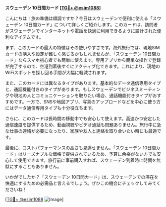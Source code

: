 **スウェーデン 10日間カード [[TG💪+ @esim1088](https://t.me/s/esim1088)]**

こんにちは！旅の準備は順調ですか？今日はスウェーデンで便利に使える「スウェーデン 10日間カード」について詳しくご紹介します。このカードは、訪問者がスウェーデンでインターネットや電話を快適に利用できるように設計された便利なアイテムです。

まず、このカードの最大の特徴はその使いやすさです。海外旅行では、現地SIMカードの購入や設定が難しく感じるかもしれませんが、「スウェーデン 10日間カード」ならスマホ初心者でも簡単に使えます。専用アプリから簡単な操作で登録が完了するので、空港到着後すぐにアクティブ化できます。これにより、現地のWiFiスポットを探し回る手間が大幅に軽減されます。

また、このカードには異なるタイプがあります。基本的なデータ通信専用タイプと、通話機能付きのタイプがあります。もしスウェーデンでビジネスミーティングや現地の人とコミュニケーションを取りたい場合、通話機能付きタイプがおすすめです。一方で、SNSや地図アプリ、写真のアップロードなどを中心に使う方にはデータ通信専用タイプも十分役立ちます。

さらに、このカードは長時間の移動中でも安心して使えます。高速かつ安定した通信速度を提供するため、動画視聴やビデオ通話も問題ありません。旅行中に急な仕事の連絡が必要になったり、家族や友人と連絡を取り合いたい時にも最適です。

最後に、コストパフォーマンスの高さも見逃せません。「スウェーデン 10日間カード」はリーズナブルな価格で提供されているため、予算に余裕がない方でも安心して使用できます。旅行前に事前購入すれば、スウェーデン到着時に時間を無駄にすることもありません。

いかがでしたか？「スウェーデン 10日間カード」は、スウェーデンでの滞在を快適にするための必需品と言えるでしょう。ぜひこの機会にチェックしてみてくださいね！

[[TG💪+ @esim1088](https://t.me/s/esim1088) ![Image](https://i.postimg.cc/Y0z9fWf4/image.png)]